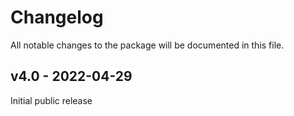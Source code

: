 # Changelog

All notable changes to the package will be documented in this file.

## v4.0 - 2022-04-29

Initial public release